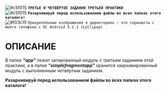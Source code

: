 ![#c5f015](https://via.placeholder.com/15/ffd700/000000?text=+) <b>`ТРЕТЬЕ И ЧЕТВЁРТОЕ ЗАДАНИЯ ТРЕТЬЕЙ ПРАКТИКИ`</b>  
![#c5f015](https://via.placeholder.com/15/FF1493/000000?text=+) <b>`Разархивируй перед использованием файлы во всех папках этого каталога!`</b>  
![#f03c15](https://via.placeholder.com/15/f03c15/000000?text="+") `Прикреплённые изображения в директориях — это скриншоты с моего телефона с ОС Android 5.1.1 (Lollipop)`

# ОПИСАНИЕ

<p>В папке <b><i>"app"</i></b> лежит запакованный модуль с третьем заданием этой практики, а в папке <b><i>"simplefragmentapp"</i></b> хранится заархивированный модуль с выполненным четвёртым заданием.</p>

<p><b>Разархивируй перед использованием файлы во всех папках этого каталога!</b></p>
